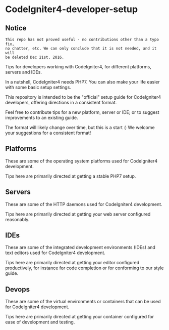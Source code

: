# CodeIgniter4-developer-setup

## Notice

    This repo has not proved useful - no contributions other than a typo fix,
    no chatter, etc. We can only conclude that it is not needed, and it will
    be deleted Dec 21st, 2016.


Tips for developers working with CodeIgniter4, for different platforms, servers and IDEs.

In a nutshell, CodeIgniter4 needs PHP7. You can also make your life easier with some
basic setup settings.

This repository is intended to be the "official" setup guide for CodeIgniter4 developers,
offering directions in a consistent format.

Feel free to contribute tips for a new platform, server or IDE; or to
suggest improvements to an existing guide.

The format will likely change over time, but this is a start :)
We welcome your suggestions for a consistent format!

Platforms
---------

These are some of the operating system platforms used for CodeIgniter4 development.

Tips here are primarily directed at getting a stable PHP7 setup.

Servers
-------

These are some of the HTTP daemons used for CodeIgniter4 development.

Tips here are primarily directed at getting your web server configured reasonably.

IDEs
----

These are some of the integrated development environments (IDEs) and
text editors used for CodeIgniter4 development.

Tips here are primarily directed at getting your editor configured
productively, for instance for code completion or for conforming
to our style guide.

Devops
------

These are some of the virtual environments or containers that can be
used for CodeIgniter4 development.

Tips here are primarily directed at getting your container configured
for ease of development and testing.

